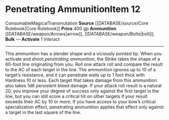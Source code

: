﻿---
actions: '[one-action]'
id: '164'
item_category: Consumables
item_subcategory: Magical Ammunition
level: '12'
name: Penetrating Ammunition
price: 400 gp
rarity: Common
school: Transmutation
source: '[[DATABASE/source/Core Rulebook|Core Rulebook]]'
subcategory: consumable/magicalammunition
trait:
- '[[DATABASE/trait/Consumable|Consumable]]'
- '[[DATABASE/trait/Magical|Magical]]'
- '[[DATABASE/trait/Transmutation|Transmutation]]'
type: Item

---
# Penetrating Ammunition<span class="item-type">Item 12</span>

<span class="item-trait">Consumable</span><span class="item-trait">Magical</span><span class="item-trait">Transmutation</span>
**Source** [[DATABASE/source/Core Rulebook|Core Rulebook]] 
**Price** 400 gp
**Ammunition** [[DATABASE/weapon/Arrows|arrow]], [[DATABASE/weapon/Bolts|bolt]]; **Bulk** —
**Activate** <span class="action-icon">1</span> Interact

---
This ammunition has a slender shape and a viciously pointed tip. When you activate and shoot _penetrating ammunition_, the Strike takes the shape of a 60-foot line originating from you. Roll one attack roll and compare the result to the AC of each target in the line. The ammunition ignores up to 10 of a target’s resistance, and it can penetrate walls up to 1 foot thick with Hardness 10 or less. Each target that takes damage from this ammunition also takes 1d6 persistent bleed damage.
 If your attack roll result is a natural 20, you improve your degree of success only against the first target in the line, but you can still score a critical hit on other targets if your result exceeds their AC by 10 or more. If you have access to your bow’s critical specialization effect, penetrating ammunition applies that effect only against a target in the last square of the line.